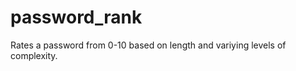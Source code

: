 password_rank
=============

Rates a password from 0-10 based on length and variying levels of complexity.

